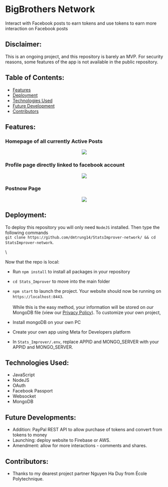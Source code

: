# BigBrothers Network
Interact with Facebook posts to earn tokens and use tokens to earn more interaction on Facebook posts

## Disclaimer:
This is an ongoing project, and this repository is barely an MVP. For security reasons, some features of the app is not available in the public repository.

## Table of Contents:
- [Features](#features)
- [Deployment](#deployment)
- [Technologies Used](#technologies-used)
- [Future Development](#future)
- [Contributors](#contributors)
## Features:
### Homepage of all currently Active Posts
<p align="center">
  <kbd>
<img src="https://user-images.githubusercontent.com/60612625/194976358-64044226-c614-4aa3-b255-44cca19c6646.png"></img>
  </kbd>
</p>

### Profile page directly linked to facebook account
<p align="center">
  <kbd>
<img src="https://user-images.githubusercontent.com/60612625/194976412-d943fc48-ed34-4e3f-a615-98919e55ec81.gif"></img>
  </kbd>
</p>

### Postnow Page

<p align="center">
  <kbd>
<img src="https://user-images.githubusercontent.com/60612625/194976909-4862f57d-2d05-4edc-acfd-4151ce9ceab4.png"></img>
  </kbd>
</p>

## Deployment:

To deploy this repository you will only need `NodeJS` installed. Then type the following commands 
\
`git clone https://github.com/dmtrung14/StatsImprover-network/ && cd StatsImprover-network`.

\

Now that the repo is local:

- Run `npm install` to install all packages in your repository 
- `cd Stats_Improver` to move into the main folder 
- `npm start` to launch the project. Your website should now be running on `https://localhost:8443`. 
\
\
While this is the easy method, your information will be stored on *our* MongoDB file (view our [Privacy Policy](https://www.iubenda.com/privacy-policy/43791086)). To customize your own project, 

- Install mongoDB on your own PC
- Create your own app using Meta for Developers platform
- In `Stats_Improver/.env`, replace APPID and MONGO_SERVER with your APPID and MONGO_SERVER.


## Technologies Used:
- JavaScript
- NodeJS
- OAuth
- Facebook Passport
- Websocket
- MongoDB

## Future Developments:
- Addition: PayPal REST API to allow purchase of tokens and convert from tokens to money
- Launching: deploy website to Firebase or AWS.
- Amendment: allow for more interactions - comments and shares. 

## Contributors:
- Thanks to my dearest project partner Nguyen Ha Duy from École Polytechnique.
